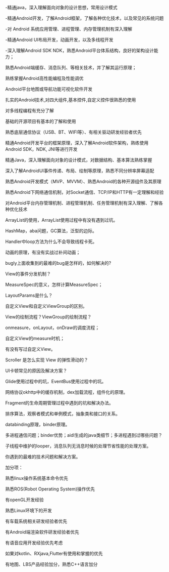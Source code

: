 -精通java，深入理解面向对象的设计思想，常用设计模式

-精通Android开发，了解Android框架，了解各种优化技术，以及常见的系统问题

-对 Android 系统应用管理、进程管理、内存管理机制有深入理解

-精通Android UI布局开发，动画开发，以及多线程开发

-深入理解Android SDK NDK，熟悉Android平台体系结构，良好的架构设计能力；

熟悉Android端缓存、消息队列、等相关技术，并了解其运行原理；

熟练掌握Android高性能编程及性能调优

Android平台地图或导航功能可视化软件开发
 
扎实的Android技术,对四大组件,基本控件,自定义控件很熟悉的使用

对多线程编程有充分了解

基础的开源项目有基本的了解和使用

熟悉底层通信协议（USB、BT、WIFI等）、有相关驱动研发经验者优先

精通Android开发平台的框架原理，深入了解Android软件架构，熟练使用Android SDK，NDK, JNI等进行开发

精通Java，深入理解面向对象的设计模式，对数据结构、基本算法熟练掌握

深入了解AndroidUI事件传递、布局、绘制等原理，熟悉不同分辨率屏幕适配

熟悉Android开发模式（MVP、MVVM）、熟悉Android的各种开源组件及其原理

熟悉Android下网络通信机制，对Socket通信、TCP/IP和HTTP有一定理解和经验

对Android平台内存管理机制、进程管理机制、任务管理机制有深入理解、了解各种优化技术

ArrayList的使用，ArrayList使用过程中有没有遇到过坑。

HashMap，aba问题，GC算法，泛型的边际。

Handler中loop方法为什么不会导致线程卡死。

动画的原理，有没有实战过补间动画；

bugly上面收集到的最难的bug是怎样的，如何解决的?

View的事件分发机制？

MeasureSpec的意义，怎样计算MeasureSpec；

LayoutParams是什么？

自定义View和自定义ViewGroup的区别。

View的绘制流程？ViewGroup的绘制流程？

onmeasure，onLayout，onDraw的调度流程；

自定义View的measure时机；

有没有写过自定义View。

Scroller 是怎么实现 View 的弹性滑动的？

UI卡顿常见的原因及解决方案？

Glide使用过程中的坑，EventBus使用过程中的坑。

网络协议okhttp中的缓存机制，dex加载流程，组件化的原理。

Fragment的生命周期管理过程中遇到的坑和解决办法。

排序算法，观察者模式和单例模式，抽象类和接口的关系。

databinding原理，binder原理。

多进程通信问题；binder优势；aidl生成的java类细节；多进程遇到过哪些问题？

子线程中维护的looper，消息队列无消息时候的处理节省性能的处理方案。

你遇到的最难的技术问题和解决方案。


加分项：

熟悉linux操作系统基本命令优先

熟悉ROS(Robot Operating System)操作优先

有openGL开发经验

熟悉Linux环境下的开发

有车载系统相关研发经验者优先

有Android端渲染软件研发经验者优先

有语音应用开发经验优先考虑

如果对kotlin、RXjava,Flutter有使用和掌握的优先

有地图、LBS产品经验加分，熟悉C++语言加分